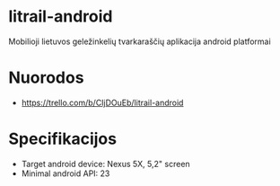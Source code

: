 # litrail-android
Mobilioji lietuvos geležinkelių tvarkaraščių aplikacija android platformai

# Nuorodos
* https://trello.com/b/CIjDOuEb/litrail-android 

# Specifikacijos
* Target android device: Nexus 5X, 5,2" screen
* Minimal android API: 23

